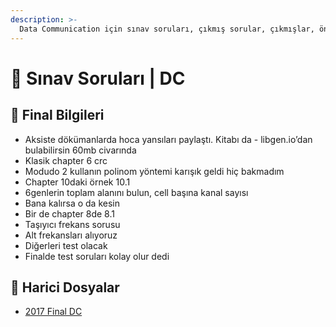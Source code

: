 ```yaml
---
description: >-
  Data Communication için sınav soruları, çıkmış sorular, çıkmışlar, önceki senelerde çıkan sorular
---
```


# 📃 Sınav Soruları \| DC

## 📜 Final Bilgileri

- Aksiste dökümanlarda hoca yansıları paylaştı. Kitabı da - libgen.io’dan bulabilirsin 60mb civarında
- Klasik chapter 6 crc
- Modudo 2 kullanın polinom yöntemi karışık geldi hiç bakmadım
- Chapter 10daki örnek 10.1
- 6genlerin toplam alanını bulun, cell başına kanal sayısı
- Bana kalırsa o da kesin
- Bir de chapter 8de 8.1
- Taşıyıcı frekans sorusu
- Alt frekansları alıyoruz
- Diğerleri test olacak
- Finalde test soruları kolay olur dedi

## 📂 Harici Dosyalar

<!--YPackage.YGitbookIntegration-tarafından-otomatik-oluşturulmuştur-->

- [2017 Final DC](2017%20Final%20DC.pdf)

<!--YPackage.YGitbookIntegration-tarafından-otomatik-oluşturulmuştur-->
